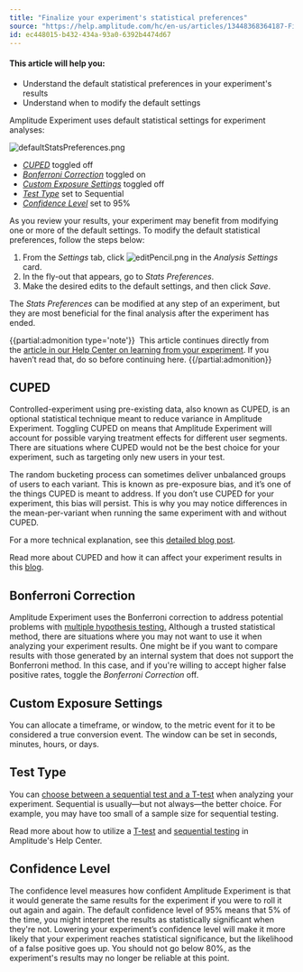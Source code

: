 ```yaml
---
title: "Finalize your experiment's statistical preferences"
source: "https://help.amplitude.com/hc/en-us/articles/13448368364187-Finalize-your-experiment-s-statistical-preferences"
id: ec448015-b432-434a-93a0-6392b4474d67
---
```


#### This article will help you:

* Understand the default statistical preferences in your experiment's results
* Understand when to modify the default settings

Amplitude Experiment uses default statistical settings for experiment analyses: 

![defaultStatsPreferences.png](/output/img/workflow/defaultstatspreferences-png.png)

* [*CUPED*](#h_01HE38BAB9VTN0VAJAW82N0HPE) toggled off
* [*Bonferroni Correction*](#h_01HE38BAB9CBH14RCNRC41W6ME) toggled on
* [*Custom Exposure Settings*](#h_01HE38BAB98K3025S9N0DMJDJD) toggled off
* [*Test Type*](#h_01HE38BAB9KMN7NYC7AMXNA3ZB) set to Sequential
* [*Confidence Level*](#h_01HE38BAB9QWB3XTM2AAJZRKP8) set to 95%

As you review your results, your experiment may benefit from modifying one or more of the default settings. To modify the default statistical preferences, follow the steps below:

1. From the *Settings* tab, click ![editPencil.png](/output/img/workflow/editpencil-png.png) in the *Analysis Settings* card.
2. In the fly-out that appears, go to *Stats Preferences*.
3. Make the desired edits to the default settings, and then click *Save*.

The *Stats Preferences* can be modified at any step of an experiment, but they are most beneficial for the final analysis after the experiment has ended.

{{partial:admonition type='note'}}
 This article continues directly from the [article in our Help Center on learning from your experiment](/experiment/workflow/experiment-learnings). If you haven’t read that, do so before continuing here.
{{/partial:admonition}}

## CUPED

Controlled-experiment using pre-existing data, also known as CUPED, is an optional statistical technique meant to reduce variance in Amplitude Experiment. Toggling CUPED on means that Amplitude Experiment will account for possible varying treatment effects for different user segments. There are situations where CUPED would not be the best choice for your experiment, such as targeting only new users in your test.

The random bucketing process can sometimes deliver unbalanced groups of users to each variant. This is known as pre-exposure bias, and it’s one of the things CUPED is meant to address. If you don’t use CUPED for your experiment, this bias will persist. This is why you may notice differences in the mean-per-variant when running the same experiment with and without CUPED. 

For a more technical explanation, see this [detailed blog post](https://bytepawn.com/reducing-variance-in-ab-testing-with-cuped.html).

Read more about CUPED and how it can affect your experiment results in this [blog](https://amplitude.com/blog/amplitude-experiment-cuped). 

## Bonferroni Correction

Amplitude Experiment uses the Bonferroni correction to address potential problems with [multiple hypothesis testing.](/experiment/advanced-techniques/multiple-hypothesis-testing) Although a trusted statistical method, there are situations where you may not want to use it when analyzing your experiment results. One might be if you want to compare results with those generated by an internal system that does not support the Bonferroni method. In this case, and if you're willing to accept higher false positive rates, toggle the *Bonferroni Correction* off.

## Custom Exposure Settings

You can allocate a timeframe, or window, to the metric event for it to be considered a true conversion event. The window can be set in seconds, minutes, hours, or days. 

## Test Type

You can [choose between a sequential test and a T-test](https://amplitude.com/blog/sequential-test-vs-t-test) when analyzing your experiment. Sequential is usually—but not always—the better choice. For example, you may have too small of a sample size for sequential testing. 

Read more about how to utilize a [T-test](/experiment/experiment-theory/analyze-with-t-test) and [sequential testing](/experiment/under-the-hood/experiment-sequential-testing) in Amplitude's Help Center.

## Confidence Level

The confidence level measures how confident Amplitude Experiment is that it would generate the same results for the experiment if you were to roll it out again and again. The default confidence level of 95% means that 5% of the time, you might interpret the results as statistically significant when they're not. Lowering your experiment’s confidence level will make it more likely that your experiment reaches statistical significance, but the likelihood of a false positive goes up. You should not go below 80%, as the experiment's results may no longer be reliable at this point. 
